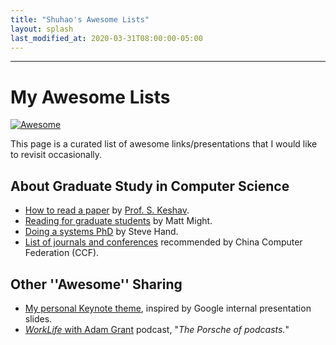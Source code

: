 ```yaml
---
title: "Shuhao's Awesome Lists"
layout: splash
last_modified_at: 2020-03-31T08:00:00-05:00
---
```


---
# My Awesome Lists

[![Awesome](https://awesome.re/badge-flat.svg)](https://awesome.re) 

This page is a curated list of awesome links/presentations that I would like to revisit occasionally.

## About Graduate Study in Computer Science

* [How to read a paper](/assets/sharing/HowtoReadPaper.pdf) by [Prof. S. Keshav](https://svr-sk818-web.cl.cam.ac.uk/keshav/wiki/index.php/Main_Page).
* [Reading for graduate students](http://matt.might.net/articles/books-papers-materials-for-graduate-students/) by Matt Might.
* [Doing a systems PhD](/assets/sharing/systems_phd.pps) by Steve Hand.
* [List of journals and conferences](/assets/sharing/ccf-2019.pdf) recommended by China Computer Federation (CCF).

## Other ''Awesome'' Sharing

* [My personal Keynote theme](/assets/sharing/shuhao-theme.kth), inspired by Google internal presentation slides.
* [*WorkLife* with Adam Grant](https://www.ted.com/podcasts/worklife) podcast, "*The Porsche of podcasts.*"
